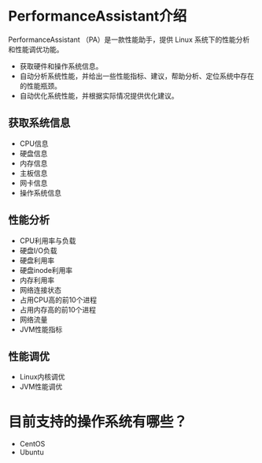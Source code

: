 # PerformanceAssistant介绍
PerformanceAssistant （PA）是一款性能助手，提供 Linux 系统下的性能分析和性能调优功能。 

- 获取硬件和操作系统信息。
- 自动分析系统性能，并给出一些性能指标、建议，帮助分析、定位系统中存在的性能瓶颈。
- 自动优化系统性能，并根据实际情况提供优化建议。

## 获取系统信息

- CPU信息
- 硬盘信息
- 内存信息
- 主板信息
- 网卡信息
- 操作系统信息

## 性能分析

- CPU利用率与负载 
- 硬盘I/O负载 
- 硬盘利用率 
- 硬盘inode利用率 
- 内存利用率 
- 网络连接状态 
- 占用CPU高的前10个进程 
- 占用内存高的前10个进程 
- 网络流量
- JVM性能指标

## 性能调优

- Linux内核调优
- JVM性能调优

# 目前支持的操作系统有哪些？

- CentOS 
- Ubuntu